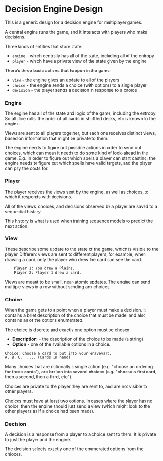 # Decision Engine Design

This is a generic design for a decision engine for multiplayer games.

A central engine runs the game, and it interacts with players who make decisions.

Three kinds of entities that store state:
* `engine` - which centrally has all of the state, including all of the entropy
* `player` - which have a private view of the state given by the engine

There's three basic actions that happen in the game:
* `view` - the engine gives an update to all of the players
* `choice` - the engine sends a choice (with options) to a single player
* `decision` - the player sends a decision in response to a choice

### Engine

The engine has all of the state and logic of the game, including the entropy.
So all dice rolls, the order of all cards in shuffled decks, etc is known to the engine.

Views are sent to all players together, but each one receives distinct views,
based on information that might be private to them.

The engine needs to figure out possible actions in order to send out choices,
which can mean it needs to do some kind of look-ahead in the game.
E.g. in order to figure out which spells a player can start casting,
the engine needs to figure out which spells have valid targets,
and the player can pay the costs for.

### Player

The player receives the views sent by the engine, as well as choices, to which it responds with decisions.

All of the views, choices, and decisions observed by a player are saved to a sequential history.

This history is what is used when training sequence models to predict the next action.

### View

These describe some update to the state of the game, which is visible to the player.
Different views are sent to different players, for example, when drawing a card,
only the player who drew the card can see the card.

```
    Player 1: You drew a Plains.
    Player 2: Player 1 drew a card.
```

Views are meant to be small, near-atomic updates.
The engine can send multiple views in a row without sending any choices.

### Choice

When the game gets to a point when a player must make a decision.
It contains a brief description of the choice that must be made,
and also contains all of the options enumerated.

The choice is discrete and exactly one option must be chosen.

* **Description:** - the description of the choice to be made (a string)
* **Option** - one of the available options in a choice.

```
Choice: Choose a card to put into your graveyard.
A. B. C.  .... (Cards in hand)
```

Many choices that are notionally a single action (e.g. "choose an ordering for these cards"),
are broken into several choices (e.g. "choose a first card, then a second, then a third, etc").

Choices are private to the player they are sent to,
and are not visible to other players.

Choices must have at least two options.  In cases where the player has no choice,
then the engine should just send a view
(which might look to the other players as if a choice had been made).

### Decision

A decision is a response from a player to a choice sent to them.
It is private to just the player and the engine.

The decision selects exactly one of the enumerated options from the chioces.
